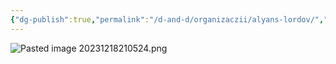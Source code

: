 ```yaml
---
{"dg-publish":true,"permalink":"/d-and-d/organizaczii/alyans-lordov/","created":"2023-12-18T10:05:26.000+04:00","updated":"2023-12-26T15:54:09.261+04:00"}
---
```


![Pasted image 20231218210524.png](/img/user/img/Pasted%20image%2020231218210524.png)